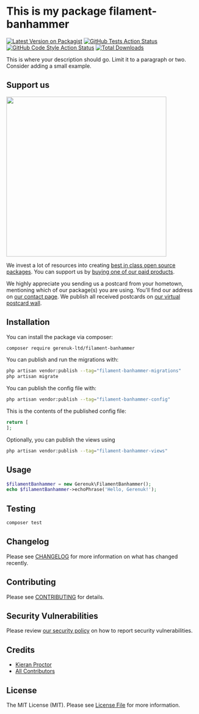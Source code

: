 # This is my package filament-banhammer

[![Latest Version on Packagist](https://img.shields.io/packagist/v/gerenuk-ltd/filament-banhammer.svg?style=flat-square)](https://packagist.org/packages/gerenuk-ltd/filament-banhammer)
[![GitHub Tests Action Status](https://img.shields.io/github/actions/workflow/status/gerenuk-ltd/filament-banhammer/run-tests.yml?branch=main&label=tests&style=flat-square)](https://github.com/gerenuk-ltd/filament-banhammer/actions?query=workflow%3Arun-tests+branch%3Amain)
[![GitHub Code Style Action Status](https://img.shields.io/github/actions/workflow/status/gerenuk-ltd/filament-banhammer/fix-php-code-style-issues.yml?branch=main&label=code%20style&style=flat-square)](https://github.com/gerenuk-ltd/filament-banhammer/actions?query=workflow%3A"Fix+PHP+code+style+issues"+branch%3Amain)
[![Total Downloads](https://img.shields.io/packagist/dt/gerenuk-ltd/filament-banhammer.svg?style=flat-square)](https://packagist.org/packages/gerenuk-ltd/filament-banhammer)

This is where your description should go. Limit it to a paragraph or two. Consider adding a small example.

## Support us

[<img src="https://github-ads.s3.eu-central-1.amazonaws.com/filament-banhammer.jpg?t=1" width="419px" />](https://spatie.be/github-ad-click/filament-banhammer)

We invest a lot of resources into creating [best in class open source packages](https://spatie.be/open-source). You can support us by [buying one of our paid products](https://spatie.be/open-source/support-us).

We highly appreciate you sending us a postcard from your hometown, mentioning which of our package(s) you are using. You'll find our address on [our contact page](https://spatie.be/about-us). We publish all received postcards on [our virtual postcard wall](https://spatie.be/open-source/postcards).

## Installation

You can install the package via composer:

```bash
composer require gerenuk-ltd/filament-banhammer
```

You can publish and run the migrations with:

```bash
php artisan vendor:publish --tag="filament-banhammer-migrations"
php artisan migrate
```

You can publish the config file with:

```bash
php artisan vendor:publish --tag="filament-banhammer-config"
```

This is the contents of the published config file:

```php
return [
];
```

Optionally, you can publish the views using

```bash
php artisan vendor:publish --tag="filament-banhammer-views"
```

## Usage

```php
$filamentBanhammer = new Gerenuk\FilamentBanhammer();
echo $filamentBanhammer->echoPhrase('Hello, Gerenuk!');
```

## Testing

```bash
composer test
```

## Changelog

Please see [CHANGELOG](CHANGELOG.md) for more information on what has changed recently.

## Contributing

Please see [CONTRIBUTING](CONTRIBUTING.md) for details.

## Security Vulnerabilities

Please review [our security policy](../../security/policy) on how to report security vulnerabilities.

## Credits

- [Kieran Proctor](https://github.com/KieranLProctor)
- [All Contributors](../../contributors)

## License

The MIT License (MIT). Please see [License File](LICENSE.md) for more information.
